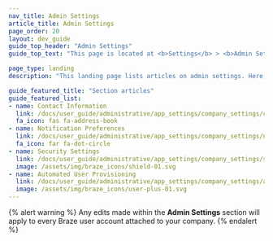 ```yaml
---
nav_title: Admin Settings
article_title: Admin Settings
page_order: 20
layout: dev_guide
guide_top_header: "Admin Settings"
guide_top_text: "This page is located at <b>Settings</b> > <b>Admin Settings</b>. You can then select the respective tab to navigate to the settings you want to manage. <br> <br> Most features within <b>Admin Settings</b> are only available to Braze account administrators. If you don't have access but feel that you should, reach out to your company's Braze account administrator."

page_type: landing
description: "This landing page lists articles on admin settings. Here, you can find articles on configuring contact information, notification preferences, and security settings."

guide_featured_title: "Section articles"
guide_featured_list:
- name: Contact Information
  link: /docs/user_guide/administrative/app_settings/company_settings/contact_information/
  fa_icon: fas fa-address-book
- name: Notification Preferences
  link: /docs/user_guide/administrative/app_settings/company_settings/notification_preferences/
  fa_icon: far fa-dot-circle
- name: Security Settings
  link: /docs/user_guide/administrative/app_settings/company_settings/security_settings/
  image: /assets/img/braze_icons/shield-01.svg
- name: Automated User Provisioning
  link: /docs/user_guide/administrative/app_settings/company_settings/automated_user_provisioning/
  image: /assets/img/braze_icons/user-plus-01.svg
---
```


{% alert warning %}
Any edits made within the **Admin Settings** section will apply to every Braze user account attached to your company.
{% endalert %}

<br>

[1]: {{site.baseurl}}/user_guide/administrative/
